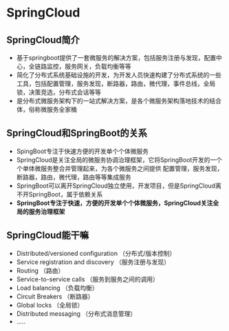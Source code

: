 # SpringCloud

## SpringCloud简介

- 基于springboot提供了一套微服务的解决方案，包括服务注册与发现，配置中心，全链路监控，服务网关，负载均衡等等
- 简化了分布式系统基础设施的开发，为开发人员快速构建了分布式系统的一些工具，包括配置管理，服务发现，断路器，路由，微代理，事件总线，全局锁，决策竞选，分布式会话等等
- 是分布式微服务架构下的一站式解决方案，是各个微服务架构落地技术的结合体，俗称微服务全家桶

## SpringCloud和SpringBoot的关系

- SpingBoot专注于快速方便的开发单个个体微服务
- SpringCloud是关注全局的微服务协调治理框架，它将SpringBoot开发的一个个单体微服务整合并管理起来，为各个微服务之间提供 配置管理，服务发现，断路器，路由，微代理，路由等等集成服务
- SpringBoot可以离开SpringCloud独立使用，开发项目，但是SpringCloud离不开SpringBoot，属于依赖关系
- **SpringBoot专注于快速，方便的开发单个个体微服务，SpringCloud关注全局的服务治理框架**

## SpringCloud能干嘛

- Distributed/versioned configuration （分布式/版本控制）
- Service registration and discovery （服务注册与发现）
- Routing （路由）
- Service-to-service calls （服务到服务之间的调用）
- Load balancing （负载均衡）
- Circuit Breakers （断路器）
- Global locks （全局锁）
- Distributed messaging （分布式消息管理）
- .....

